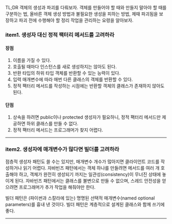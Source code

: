 TL;DR
객체의 생성과 파괴를 다뤄보자.
객체를 만들어야 할 때와 만들지 말아야 할 때를 구분하는 법, 
올바른 객체 생성 방법과 불필요한 생성을 피하는 방법,
제때 파괴됨을 보장하고 파괴 전에 수행해야 할 정리 작업을 관리하는 요령을 알아보자.

### item1. 생성자 대신 정적 팩터리 메서드를 고려하라
#### 장점
1. 이름을 가질 수 있다.
2. 호출될 때마다 인스턴스를 새로 생성하지는 않아도 된다.
3. 반환 타입의 하위 타입 객체를 반환할 수 있는 능력이 있다.
4. 입력 매개변수에 따라 매번 다른 클래스의 객체를 반환할 수 있다.
5. 정적 팩터리 메서드를 작성하는 시점에는 반환할 객체의 클래스가 존재하지 않아도 된다.
#### 단점
1. 상속을 하려면 public이나 protected 생성자가 필요하니, 정적 팩터리 메서드만 제공하면 하위 클래스를 만들 수 없다.
2. 정적 팩터리 메서드는 프로그래머가 찾지 어렵다.

---

### item2. 생성자에 매개변수가 많다면 빌더를 고려하라
점층적 생성자 패턴도 쓸 수는 있지만, 매개변수 개수가 많아지면 클라이언트 코드를 작성하거나 읽기 어렵다.
자바빈즈 패턴에서는 객체 하나를 만들려면 메서드를 여러 개 호출해야 하고, 
객체가 완전히 생성되기 까지는 일관성(consistency)이 무너진 상태에 놓이게 된다.
자바빈즈 패턴에서는 클래스를 불변으로 만들 수 없으며, 
스레드 안전성을 얻으려면 프로그래머가 추가 작업을 해줘야만 한다.

빌더 패턴은 (파이썬과 스칼라에 있는) 명명된 선택적 매개변수(named optional parameters)를 흉내 낸 것이다.
빌더 패턴은 계층적으로 설계된 클래스와 함께 쓰기에 좋다.

---

